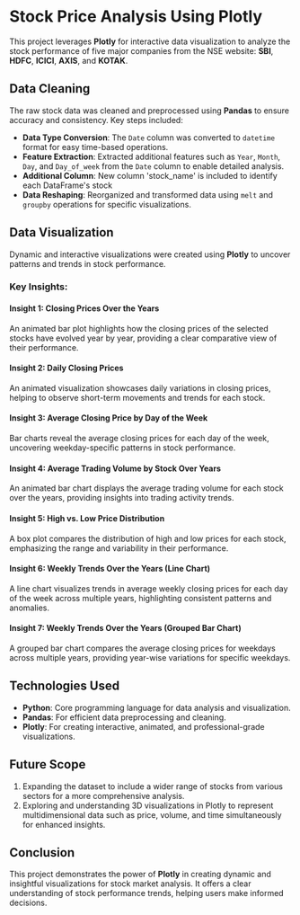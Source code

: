 # Stock Price Analysis Using Plotly

This project leverages **Plotly** for interactive data visualization to analyze the stock performance of five major companies from the NSE website: **SBI**, **HDFC**, **ICICI**, **AXIS**, and **KOTAK**.

## Data Cleaning
The raw stock data was cleaned and preprocessed using **Pandas** to ensure accuracy and consistency. Key steps included:
- **Data Type Conversion**: The `Date` column was converted to `datetime` format for easy time-based operations.
- **Feature Extraction**: Extracted additional features such as `Year`, `Month`, `Day`, and `Day_of_week` from the `Date` column to enable detailed analysis.
- **Additional Column**: New column 'stock_name' is included to identify each DataFrame's stock
- **Data Reshaping**: Reorganized and transformed data using `melt` and `groupby` operations for specific visualizations.

## Data Visualization
Dynamic and interactive visualizations were created using **Plotly** to uncover patterns and trends in stock performance.

### Key Insights:

#### Insight 1: Closing Prices Over the Years
An animated bar plot highlights how the closing prices of the selected stocks have evolved year by year, providing a clear comparative view of their performance.

#### Insight 2: Daily Closing Prices
An animated visualization showcases daily variations in closing prices, helping to observe short-term movements and trends for each stock.

#### Insight 3: Average Closing Price by Day of the Week
Bar charts reveal the average closing prices for each day of the week, uncovering weekday-specific patterns in stock performance.

#### Insight 4: Average Trading Volume by Stock Over Years
An animated bar chart displays the average trading volume for each stock over the years, providing insights into trading activity trends.

#### Insight 5: High vs. Low Price Distribution
A box plot compares the distribution of high and low prices for each stock, emphasizing the range and variability in their performance.

#### Insight 6: Weekly Trends Over the Years (Line Chart)
A line chart visualizes trends in average weekly closing prices for each day of the week across multiple years, highlighting consistent patterns and anomalies.

#### Insight 7: Weekly Trends Over the Years (Grouped Bar Chart)
A grouped bar chart compares the average closing prices for weekdays across multiple years, providing year-wise variations for specific weekdays.

## Technologies Used

- **Python**: Core programming language for data analysis and visualization.
- **Pandas**: For efficient data preprocessing and cleaning.
- **Plotly**: For creating interactive, animated, and professional-grade visualizations.

## Future Scope

1. Expanding the dataset to include a wider range of stocks from various sectors for a more comprehensive analysis.
2. Exploring and understanding 3D visualizations in Plotly to represent multidimensional data such as price, volume, and time simultaneously for enhanced insights.

## Conclusion
This project demonstrates the power of **Plotly** in creating dynamic and insightful visualizations for stock market analysis. It offers a clear understanding of stock performance trends, helping users make informed decisions.
